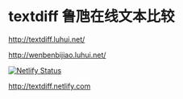 # textdiff 鲁虺在线文本比较 

http://textdiff.luhui.net/


http://wenbenbijiao.luhui.net/



[![Netlify Status](https://api.netlify.com/api/v1/badges/d49d9200-b7c8-4ace-b800-d9ef1f27664f/deploy-status)](https://app.netlify.com/sites/textdiff/deploys)


http://textdiff.netlify.com


